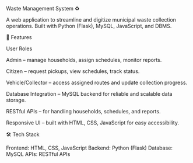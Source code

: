 Waste Management System ♻️

A web application to streamline and digitize municipal waste collection operations. Built with Python (Flask), MySQL, JavaScript, and DBMS.

🚀 Features

User Roles

Admin – manage households, assign schedules, monitor reports.

Citizen – request pickups, view schedules, track status.

Vehicle/Collector – access assigned routes and update collection progress.

Database Integration – MySQL backend for reliable and scalable data storage.

RESTful APIs – for handling households, schedules, and reports.

Responsive UI – built with HTML, CSS, JavaScript for easy accessibility.

🛠️ Tech Stack

Frontend: HTML, CSS, JavaScript
Backend: Python (Flask)
Database: MySQL
APIs: RESTful APIs
